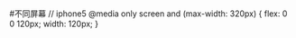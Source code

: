 >##
#不同屏幕
// iphone5
@media only screen and (max-width: 320px) {
    flex: 0 0 120px;
    width: 120px;
}
